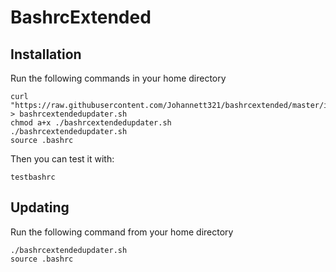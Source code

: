 # BashrcExtended

## Installation
Run the following commands in your home directory
```
curl "https://raw.githubusercontent.com/Johannett321/bashrcextended/master/installer.sh" > bashrcextendedupdater.sh
chmod a+x ./bashrcextendedupdater.sh
./bashrcextendedupdater.sh
source .bashrc
```

Then you can test it with:
```
testbashrc
```

## Updating
Run the following command from your home directory
```
./bashrcextendedupdater.sh
source .bashrc
```
